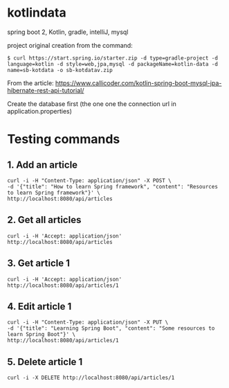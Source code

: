 # kotlindata
spring boot 2, Kotlin, gradle, intelliJ, mysql

project original creation from the command:

    $ curl https://start.spring.io/starter.zip -d type=gradle-project -d language=kotlin -d style=web,jpa,mysql -d packageName=kotlin-data -d name=sb-kotdata -o sb-kotdatav.zip

From the article: https://www.callicoder.com/kotlin-spring-boot-mysql-jpa-hibernate-rest-api-tutorial/

Create the database first (the one one the connection url in application.properties)

# Testing commands

## 1. Add an article
    curl -i -H "Content-Type: application/json" -X POST \
    -d '{"title": "How to learn Spring framework", "content": "Resources to learn Spring framework"}' \
    http://localhost:8080/api/articles

## 2. Get all articles
    curl -i -H 'Accept: application/json' http://localhost:8080/api/articles

## 3. Get article 1
    curl -i -H 'Accept: application/json' http://localhost:8080/api/articles/1

## 4. Edit article 1
    curl -i -H "Content-Type: application/json" -X PUT \
    -d '{"title": "Learning Spring Boot", "content": "Some resources to learn Spring Boot"}' \
    http://localhost:8080/api/articles/1

## 5. Delete article 1
    curl -i -X DELETE http://localhost:8080/api/articles/1
